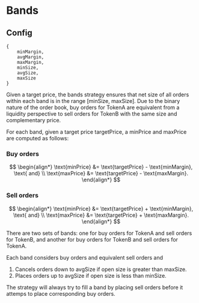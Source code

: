 # Bands

## Config

```[python]
{
    minMargin,
    avgMargin,
    maxMargin,
    minSize,
    avgSize,
    maxSize
}
```

Given a target price, the bands strategy ensures that net size of all orders within each band is in the range [minSize, maxSize].
Due to the binary nature of the order book, buy orders for $\text{TokenA}$ are equivalent from a liquidity perspective to sell orders for $\text{TokenB}$ with the same size and complementary price.

For each band, given a target price $\text{targetPrice}$, a $\text{minPrice}$ and $\text{maxPrice}$ are computed as follows:

### Buy orders

$$
\begin{align*}
\text{minPrice} &= \text{targetPrice} - \text{minMargin}, \text{ and} \\
\text{maxPrice} &= \text{targetPrice} - \text{maxMargin}.
\end{align*}
$$

### Sell orders

$$
\begin{align*}
\text{minPrice} &= \text{targetPrice} + \text{minMargin}, \text{ and} \\
\text{maxPrice} &= \text{targetPrice} + \text{maxMargin}.
\end{align*}
$$

There are two sets of bands: one for buy orders for $\text{TokenA}$ and sell orders for $\text{TokenB}$, and another for buy orders for $\text{TokenB}$ and sell orders for $\text{TokenA}$.

Each band considers buy orders and equivalent sell orders and

1. Cancels orders down to avgSize if open size is greater than maxSize.
2. Places orders up to avgSize if open size is less than minSize.

The strategy will always try to fill a band by placing sell orders before it attemps to place corresponding buy orders.
